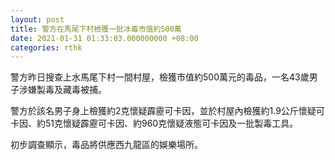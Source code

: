 ```yaml
---
layout: post
title: 警方在馬尾下村檢獲一批冰毒市值約500萬
date: 2021-01-31 01:33:03.000000000 +08:00
categories: rthk
---
```


警方昨日搜查上水馬尾下村一間村屋，檢獲市值約500萬元的毒品，一名43歲男子涉嫌製毒及藏毒被捕。

警方於該名男子身上檢獲約2克懷疑霹靂可卡因，並於村屋內檢獲約1.9公斤懷疑可卡因、約51克懷疑霹靂可卡因、約960克懷疑液態可卡因及一批製毒工具。

初步調查顯示，毒品將供應西九龍區的娛樂場所。
